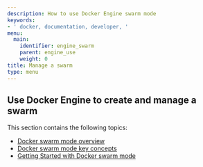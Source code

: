 ```yaml
---
description: How to use Docker Engine swarm mode
keywords:
- ' docker, documentation, developer, '
menu:
  main:
    identifier: engine_swarm
    parent: engine_use
    weight: 0
title: Manage a swarm
type: menu
---
```


## Use Docker Engine to create and manage a swarm

This section contains the following topics:

* [Docker swarm mode overview](index.md)
* [Docker swarm mode key concepts](key-concepts.md)
* [Getting Started with Docker swarm mode](swarm-tutorial/index.md)
